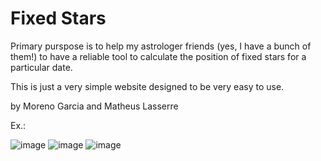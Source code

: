# Fixed Stars

Primary purspose is to help my astrologer friends (yes, I have a bunch of them!) to have a reliable tool to calculate the position of fixed stars for a particular date. 

This is just a very simple website designed to be very easy to use.

by Moreno Garcia and Matheus Lasserre

Ex.:

![image](https://github.com/gnumoreno/fixed-stars/assets/7240118/d806f040-2c68-45c6-ac3d-548479b71177)
![image](https://github.com/gnumoreno/fixed-stars/assets/7240118/8b4d57a6-9fc2-4b01-b57b-d258912cf9f1)
![image](https://github.com/gnumoreno/fixed-stars/assets/7240118/5d5d8476-59bb-49e9-bab7-248228cf35ee)
